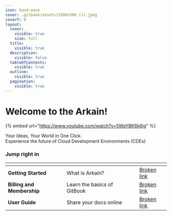 ```yaml
---
icon: hand-wave
cover: .gitbook/assets/1500x500 (1).jpeg
coverY: 0
layout:
  cover:
    visible: true
    size: full
  title:
    visible: true
  description:
    visible: false
  tableOfContents:
    visible: true
  outline:
    visible: true
  pagination:
    visible: true
---
```


# Welcome to the Arkain!

{% embed url="https://www.youtube.com/watch?v=5WeYBK6k6ig" %}



Your Ideas, Your World in One Click.\
Experience the future of Cloud Development Environments (CDEs)

### Jump right in

<table data-view="cards"><thead><tr><th></th><th></th><th data-hidden data-card-cover data-type="files"></th><th data-hidden></th><th data-hidden data-card-target data-type="content-ref"></th></tr></thead><tbody><tr><td><strong>Getting Started</strong></td><td>What is Arkain?</td><td></td><td></td><td><a href="broken-reference">Broken link</a></td></tr><tr><td><strong>Billing and Membership</strong></td><td>Learn the basics of GitBook</td><td></td><td></td><td><a href="broken-reference">Broken link</a></td></tr><tr><td><strong>User Guide</strong></td><td>Share your docs online</td><td></td><td></td><td><a href="broken-reference">Broken link</a></td></tr></tbody></table>
